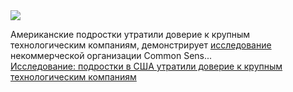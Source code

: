 <!--2025-01-30 12:12:57-->
<div class="yb">
  <div class="rss smaller1 habr"><img src="https://habrastorage.org/webt/wi/su/dj/wisudjulemh6e6hf3h3kfbvgx5o.jpeg" /><p>Американские подростки утратили доверие к крупным технологическим компаниям, демонстрирует <a href="https://www.commonsensemedia.org/research/research-brief-teens-trust-and-technology-in-the-age-of-ai" rel="noopener noreferrer nofollow">исследование </a>некоммерческой организации Common Sens... <br><a class="light" href="https://habr.com/ru/news/878016/?utm_source=habrahabr&utm_medium=rss&utm_campaign=878016">Исследование: подростки в США утратили доверие к крупным технологическим компаниям</a></div>
</div>
